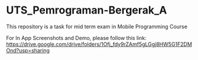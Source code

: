 # UTS_Pemrograman-Bergerak_A
This repository is a task for mid term exam in Mobile Programming Course

For In App Screenshots and Demo, please follow this link: 
https://drive.google.com/drive/folders/1Ofj_fdy9rZAmf5gLGgj8HW5G1F2DMOnd?usp=sharing

